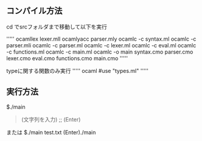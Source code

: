 ## コンパイル方法
cd でsrcフォルダまで移動して以下を実行

'''''
ocamllex lexer.mll
ocamlyacc parser.mly
ocamlc -c syntax.ml
ocamlc -c parser.mli
ocamlc -c parser.ml
ocamlc -c lexer.ml
ocamlc -c eval.ml
ocamlc -c functions.ml
ocamlc -c main.ml
ocamlc -o main syntax.cmo parser.cmo lexer.cmo eval.cmo functions.cmo main.cmo
'''''

typeに関する関数のみ実行
'''''
ocaml
#use "types.ml"
'''''

## 実行方法
$./main
> (文字列を入力) ;; (Enter)

または
$./main test.txt (Enter)./main
